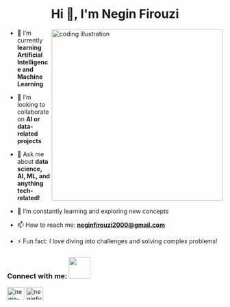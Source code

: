 <h1 align="center">Hi 👋, I'm Negin Firouzi</h1>

<img align="right" alt="coding illustration" width="400" src="https://mir-s3-cdn-cf.behance.net/project_modules/disp/601014116770475.6068beff4640a.gif">

- 🔭 I’m currently **learning Artificial Intelligence and Machine Learning** 

- 👯 I’m looking to collaborate on **AI or data-related projects** 

- 💬 Ask me about **data science, AI, ML, and anything tech-related!** 

- 🌱 I’m constantly learning and exploring new concepts 

- 📫 How to reach me: **neginfirouzi2000@gmail.com** 

- ⚡ Fun fact: I love diving into challenges and solving complex problems!

<h3 align="left">Connect with me: <img src="https://media.giphy.com/media/VgCDAzcKvsR6OM0uWg/giphy.gif" width="50"></h3>
<p align="left">
<a href="https://linkedin.com/in/negin-firouzi" target="blank"><img align="center" src="https://raw.githubusercontent.com/rahuldkjain/github-profile-readme-generator/master/src/images/icons/Social/linked-in-alt.svg" alt="negin-firouzi" height="30" width="40" /></a>
<a href="https://kaggle.com/neginfirouzi" target="blank"><img align="center" src="https://raw.githubusercontent.com/rahuldkjain/github-profile-readme-generator/master/src/images/icons/Social/kaggle.svg" alt="neginfirouzi" height="30" width="40" /></a>
</p>

